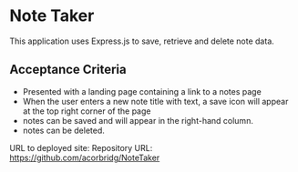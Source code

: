 # Note Taker
This application uses Express.js to save, retrieve and delete note data.
## Acceptance Criteria
* Presented with a landing page containing a link to a notes page
* When the user enters a new note title with text, a save icon will appear at the top right corner of the page
* notes can be saved and will appear in the right-hand column.
* notes can be deleted.

URL to deployed site:
Repository URL: https://github.com/acorbridg/NoteTaker